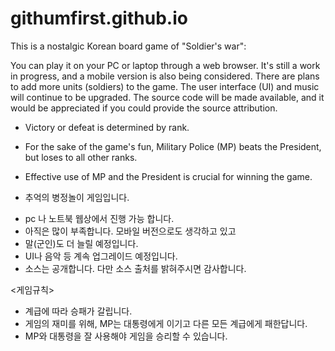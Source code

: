 # githumfirst.github.io
This is a nostalgic Korean board game of "Soldier's war":

You can play it on your PC or laptop through a web browser.
It's still a work in progress, and a mobile version is also being considered.
There are plans to add more units (soldiers) to the game.
The user interface (UI) and music will continue to be upgraded.
The source code will be made available, and it would be appreciated if you could provide the source attribution.
<Game Rules>
- Victory or defeat is determined by rank.
- For the sake of the game's fun, Military Police (MP) beats the President, but loses to all other ranks.
- Effective use of MP and the President is crucial for winning the game.

- 추억의 병정놀이 게임입니다.
* pc 나 노트북 웹상에서 진행 가능 합니다.
* 아직은 많이 부족합니다. 모바일 버전으로도 생각하고 있고
* 말(군인)도 더 늘릴 예정입니다.
* UI나 음악 등 계속 업그레이드 예정입니다.
* 소스는 공개합니다. 다만 소스 출처를 밝혀주시면 감사합니다.

<게임규칙>
* 계급에 따라 승패가 갈립니다.
* 게임의 재미를 위해, MP는 대통령에게 이기고 다른 모든 계급에게 패한답니다. 
* MP와 대통령을 잘 사용해야 게임을 승리할 수 있습니다.
